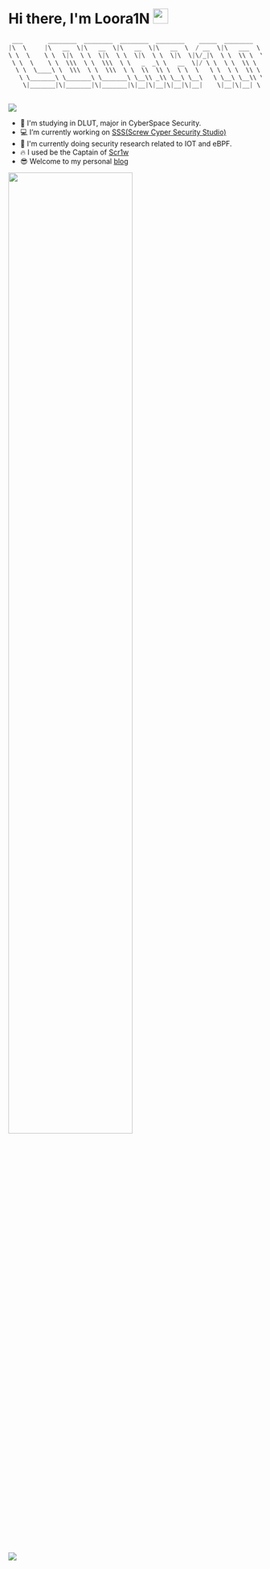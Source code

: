 # Hi there, I'm Loora1N <img src="https://raw.githubusercontent.com/MartinHeinz/MartinHeinz/master/wave.gif" width="30px">

```c
 ___       ________  ________  ________  ________    _____  ________      
|\  \     |\   __  \|\   __  \|\   __  \|\   __  \  / __  \|\   ___  \    
\ \  \    \ \  \|\  \ \  \|\  \ \  \|\  \ \  \|\  \|\/_|\  \ \  \\ \  \   
 \ \  \    \ \  \\\  \ \  \\\  \ \   _  _\ \   __  \|/ \ \  \ \  \\ \  \  
  \ \  \____\ \  \\\  \ \  \\\  \ \  \\  \\ \  \ \  \   \ \  \ \  \\ \  \ 
   \ \_______\ \_______\ \_______\ \__\\ _\\ \__\ \__\   \ \__\ \__\\ \__\
    \|_______|\|_______|\|_______|\|__|\|__|\|__|\|__|    \|__|\|__| \|__|
                                                                          
```

![](https://count.getloli.com/get/@:111?theme=gelbooru)

- 📖 I'm studying in DLUT, major in CyberSpace Security.
- 💻 I’m currently working on [SSS(Screw Cyper Security Studio)](https://github.com/dlut-sss)
- 👻 I'm currently doing security research related to IOT and eBPF.
- 🔥 I used be the Captain of [Scr1w](https://ctftime.org/team/176565)
- 😎 Welcome to my personal [blog](https://loora1n.github.io/)


<img style="width:70%;" src="https://github-readme-stats.vercel.app/api?username=Loora1N&show_icons=true&theme=tokyonight">

![](https://github-readme-activity-graph.vercel.app/graph?username=Loora1N)


